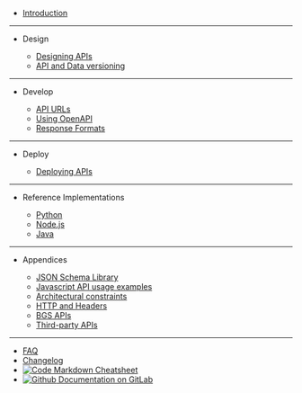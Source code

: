 - [Introduction](main-content/introduction)

---

- Design
  
  - [Designing APIs](main-content/designing-apis)
  - [API and Data versioning](main-content/versioning-apis)

---

- Develop

  - [API URLs](main-content/urls-https-headers)
  - [Using OpenAPI](main-content/openapi)
  - [Response Formats](main-content/response-formats)

---

- Deploy
  
  - [Deploying APIs](main-content/deploying-apis)

---

- Reference Implementations

  - [Python](reference-implementations/python)
  - [Node.js](reference-implementations/node)
  - [Java](reference-implementations/java)

---

- Appendices

  - [JSON Schema Library](appendices/json-schema-library.md)
  - [Javascript API usage examples](reference-implementations/javascript)
  - [Architectural constraints](appendices/architecture.md)
  - [HTTP and Headers](appendices/http-and-headers.md)
  - [BGS APIs](appendices/bgs-apis.md)
  - [Third-party APIs](appendices/third-party-apis.md)

---

- [FAQ](other/faq.md)
- [Changelog](other/changelog.md)
- [![Code](https://icongr.am/feather/code.svg?size=16&color=808080) Markdown Cheatsheet](https://jhildenbiddle.github.io/docsify-themeable/#/markdown)
- [![Github](https://icongram.jgog.in/simple/github.svg?color=808080&size=16) Documentation on GitLab](https://kwvmxgit.ad.nerc.ac.uk/apis/api-guidance-docs/)
<!-- - [![NPM](https://icongram.jgog.in/simple/npm.svg?colored&size=16)Template Documentation](https://docsify.now.sh/) -->
<!-- - [![Twitter](https://icongram.jgog.in/simple/twitter.svg?colored&size=16)@jhildenbiddle](http://twitter.com/jhildenbiddle) -->